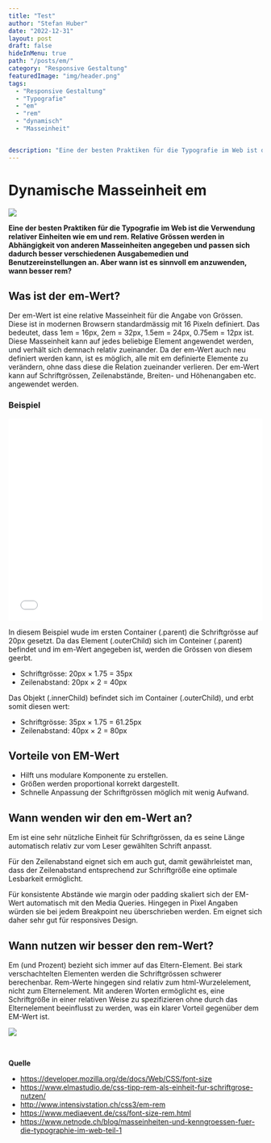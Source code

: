 ```yaml
---
title: "Test"
author: "Stefan Huber"
date: "2022-12-31"
layout: post
draft: false
hideInMenu: true
path: "/posts/em/"
category: "Responsive Gestaltung"
featuredImage: "img/header.png"
tags:
  - "Responsive Gestaltung"
  - "Typografie"
  - "em"
  - "rem"
  - "dynamisch"
  - "Masseinheit"


description: "Eine der besten Praktiken für die Typografie im Web ist die Verwendung relativer Einheiten wie em und rem. Relative Grössen werden in Abhängigkeit von anderen Masseinheiten angegeben und passen sich dadurch besser verschiedenen Ausgabemedien und Benutzereinstellungen an. Aber wann ist es sinnvoll em anzuwenden, wann besser rem?"
---
```




# **Dynamische Masseinheit em**

![](https://www.netnode.ch/sites/default/files/typography_hero_img.png)

**Eine der besten Praktiken für die Typografie im Web ist die Verwendung relativer Einheiten wie em und rem. Relative Grössen werden in Abhängigkeit von anderen Masseinheiten angegeben und passen sich dadurch besser verschiedenen Ausgabemedien und Benutzereinstellungen an. Aber wann ist es sinnvoll em anzuwenden, wann besser rem?**

## Was ist der em-Wert?
Der em-Wert ist eine relative Masseinheit für die Angabe von Grössen. Diese ist in modernen Browsern standardmässig mit 16 Pixeln definiert. Das bedeutet, dass 1em = 16px, 2em = 32px, 1.5em = 24px, 0.75em = 12px ist. Diese Masseinheit kann auf jedes beliebige Element angewendet werden, und verhält sich demnach relativ zueinander. Da der em-Wert auch neu definiert werden kann, ist es möglich, alle mit em definierte Elemente zu verändern, ohne dass diese die Relation zueinander verlieren. Der em-Wert kann auf Schriftgrössen, Zeilenabstände, Breiten- und Höhenangaben etc. angewendet werden.

### Beispiel

<iframe height="400" style="width: 100%;" scrolling="no" title="Example of em" src="//codepen.io/mariusbecker/embed/YboLEb/?height=265&theme-id=0&default-tab=css,result" frameborder="no" allowtransparency="true" allowfullscreen="true">
  See the Pen <a href='https://codepen.io/mariusbecker/pen/YboLEb/'>Example of em</a> by marius becker
  (<a href='https://codepen.io/mariusbecker'>@mariusbecker</a>) on <a href='https://codepen.io'>CodePen</a>.
</iframe>

In diesem Beispiel wude im ersten Container (.parent) die Schriftgrösse auf 20px gesetzt. Da das Element (.outerChild) sich im Conteiner (.parent) befindet und im em-Wert angegeben ist, werden die Grössen von diesem geerbt.
* Schriftgrösse: 20px × 1.75 = 35px
* Zeilenabstand: 20px × 2 = 40px

Das Objekt (.innerChild) befindet sich im Container (.outerChild), und erbt somit diesen wert:
* Schriftgrösse: 35px × 1.75 = 61.25px
* Zeilenabstand: 40px × 2 = 80px


## Vorteile von EM-Wert
- Hilft uns modulare Komponente zu erstellen.
- Größen werden proportional korrekt dargestellt.
- Schnelle Anpassung der Schriftgrössen möglich mit wenig Aufwand.



## Wann wenden wir den em-Wert an?
Em ist eine sehr nützliche Einheit für Schriftgrössen, da es seine Länge automatisch relativ zur vom Leser gewählten Schrift anpasst.

Für den Zeilenabstand eignet sich em auch gut, damit gewährleistet man, dass der Zeilenabstand entsprechend zur Schriftgröße eine optimale Lesbarkeit ermöglicht.

Für konsistente Abstände wie margin oder padding skaliert sich der EM-Wert automatisch mit den Media Queries. Hingegen in Pixel Angaben würden sie bei jedem Breakpoint neu überschrieben werden. Em eignet sich daher sehr gut für responsives Design.



## Wann nutzen wir besser den rem-Wert?
Em (und Prozent) bezieht sich immer auf das Eltern-Element. Bei stark verschachtelten Elementen werden die Schriftgrössen schwerer berechenbar. Rem-Werte hingegen sind relativ zum html-Wurzelelement, nicht zum Elternelement. Mit anderen Worten ermöglicht es, eine Schriftgröße in einer relativen Weise zu spezifizieren ohne durch das Elternelement beeinflusst zu werden, was ein klarer Vorteil gegenüber dem EM-Wert ist.

![](https://i.imgur.com/93oUNl9.png)



<br>

**Quelle**
- https://developer.mozilla.org/de/docs/Web/CSS/font-size
- https://www.elmastudio.de/css-tipp-rem-als-einheit-fur-schriftgrose-nutzen/
- http://www.intensivstation.ch/css3/em-rem
- https://www.mediaevent.de/css/font-size-rem.html
- https://www.netnode.ch/blog/masseinheiten-und-kenngroessen-fuer-die-typographie-im-web-teil-1
